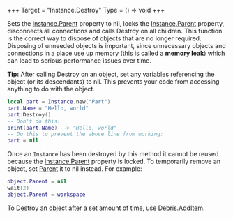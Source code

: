 +++
Target = "Instance.Destroy"
Type = () => void
+++

Sets the [Instance.Parent](https://developer.roblox.com/api-reference/property/Instance/Parent) property to nil, locks the [Instance.Parent](https://developer.roblox.com/api-reference/property/Instance/Parent) property, disconnects all connections and calls Destroy on all children. This function is the correct way to dispose of objects that are no longer required. Disposing of unneeded objects is important, since unnecessary objects and connections in a place use up memory (this is called a **memory leak**) which can lead to serious performance issues over time.**Tip:** After calling Destroy on an object, set any variables referencing the object (or its descendants) to nil. This prevents your code from accessing anything to do with the object.```lualocal part = Instance.new("Part")part.Name = "Hello, world"part:Destroy()-- Don't do this:print(part.Name) --> "Hello, world"-- Do this to prevent the above line from working:part = nil```Once an `Instance` has been destroyed by this method it cannot be reused because the [Instance.Parent](https://developer.roblox.com/api-reference/property/Instance/Parent) property is locked. To temporarily remove an object, set [Parent](https://developer.roblox.com/api-reference/property/Instance/Parent) it to nil instead. For example:```luaobject.Parent = nilwait(2)object.Parent = workspace```To Destroy an object after a set amount of time, use [Debris.AddItem](https://developer.roblox.com/api-reference/function/Debris/AddItem).